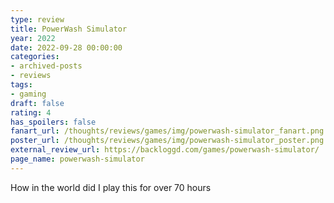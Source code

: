 ```yaml
---
type: review
title: PowerWash Simulator
year: 2022
date: 2022-09-28 00:00:00
categories:
- archived-posts
- reviews
tags:
- gaming
draft: false
rating: 4
has_spoilers: false
fanart_url: /thoughts/reviews/games/img/powerwash-simulator_fanart.png
poster_url: /thoughts/reviews/games/img/powerwash-simulator_poster.png
external_review_url: https://backloggd.com/games/powerwash-simulator/
page_name: powerwash-simulator
---
```


How in the world did I play this for over 70 hours

